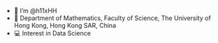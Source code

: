 - 👋 I’m @h11xHH
- 🏫 Department of Mathematics, Faculty of Science, The University of Hong Kong, Hong Kong SAR, China
- 💻 Interest in Data Science

<!---
h11xHH/h11xHH is a ✨ special ✨ repository because its `README.md` (this file) appears on your GitHub profile.
You can click the Preview link to take a look at your changes.
--->
